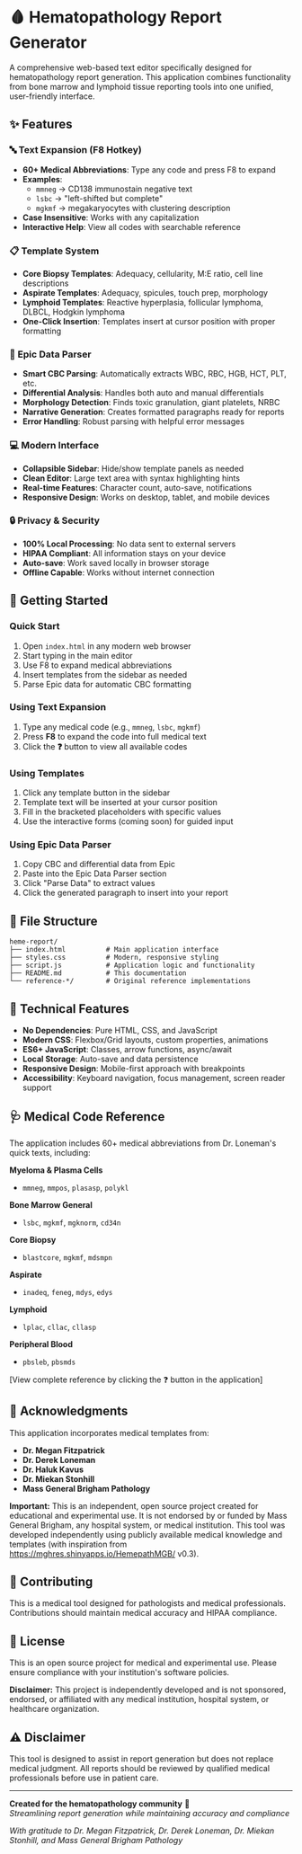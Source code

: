 # 🩸 Hematopathology Report Generator

A comprehensive web-based text editor specifically designed for hematopathology report generation. This application combines functionality from bone marrow and lymphoid tissue reporting tools into one unified, user-friendly interface.

## ✨ Features

### 🔤 Text Expansion (F8 Hotkey)
- **60+ Medical Abbreviations**: Type any code and press F8 to expand
- **Examples**: 
  - `mmneg` → CD138 immunostain negative text
  - `lsbc` → "left-shifted but complete"
  - `mgkmf` → megakaryocytes with clustering description
- **Case Insensitive**: Works with any capitalization
- **Interactive Help**: View all codes with searchable reference

### 📋 Template System
- **Core Biopsy Templates**: Adequacy, cellularity, M:E ratio, cell line descriptions
- **Aspirate Templates**: Adequacy, spicules, touch prep, morphology
- **Lymphoid Templates**: Reactive hyperplasia, follicular lymphoma, DLBCL, Hodgkin lymphoma
- **One-Click Insertion**: Templates insert at cursor position with proper formatting

### 🏥 Epic Data Parser
- **Smart CBC Parsing**: Automatically extracts WBC, RBC, HGB, HCT, PLT, etc.
- **Differential Analysis**: Handles both auto and manual differentials
- **Morphology Detection**: Finds toxic granulation, giant platelets, NRBC
- **Narrative Generation**: Creates formatted paragraphs ready for reports
- **Error Handling**: Robust parsing with helpful error messages

### 💻 Modern Interface
- **Collapsible Sidebar**: Hide/show template panels as needed
- **Clean Editor**: Large text area with syntax highlighting hints
- **Real-time Features**: Character count, auto-save, notifications
- **Responsive Design**: Works on desktop, tablet, and mobile devices

### 🔒 Privacy & Security
- **100% Local Processing**: No data sent to external servers
- **HIPAA Compliant**: All information stays on your device
- **Auto-save**: Work saved locally in browser storage
- **Offline Capable**: Works without internet connection

## 🚀 Getting Started

### Quick Start
1. Open `index.html` in any modern web browser
2. Start typing in the main editor
3. Use F8 to expand medical abbreviations
4. Insert templates from the sidebar as needed
5. Parse Epic data for automatic CBC formatting

### Using Text Expansion
1. Type any medical code (e.g., `mmneg`, `lsbc`, `mgkmf`)
2. Press **F8** to expand the code into full medical text
3. Click the **❓** button to view all available codes

### Using Templates
1. Click any template button in the sidebar
2. Template text will be inserted at your cursor position
3. Fill in the bracketed placeholders with specific values
4. Use the interactive forms (coming soon) for guided input

### Using Epic Data Parser
1. Copy CBC and differential data from Epic
2. Paste into the Epic Data Parser section
3. Click "Parse Data" to extract values
4. Click the generated paragraph to insert into your report

## 📁 File Structure

```
heme-report/
├── index.html          # Main application interface
├── styles.css          # Modern, responsive styling
├── script.js           # Application logic and functionality
├── README.md           # This documentation
└── reference-*/        # Original reference implementations
```

## 🔧 Technical Features

- **No Dependencies**: Pure HTML, CSS, and JavaScript
- **Modern CSS**: Flexbox/Grid layouts, custom properties, animations
- **ES6+ JavaScript**: Classes, arrow functions, async/await
- **Local Storage**: Auto-save and data persistence
- **Responsive Design**: Mobile-first approach with breakpoints
- **Accessibility**: Keyboard navigation, focus management, screen reader support

## 🩺 Medical Code Reference

The application includes 60+ medical abbreviations from Dr. Loneman's quick texts, including:

**Myeloma & Plasma Cells**
- `mmneg`, `mmpos`, `plasasp`, `polykl`

**Bone Marrow General**
- `lsbc`, `mgkmf`, `mgknorm`, `cd34n`

**Core Biopsy**
- `blastcore`, `mgkmf`, `mdsmpn`

**Aspirate**
- `inadeq`, `feneg`, `mdys`, `edys`

**Lymphoid**
- `lplac`, `cllac`, `cllasp`

**Peripheral Blood**
- `pbsleb`, `pbsmds`

[View complete reference by clicking the ❓ button in the application]

## 🙏 Acknowledgments

This application incorporates medical templates from:
- **Dr. Megan Fitzpatrick**
- **Dr. Derek Loneman**
- **Dr. Haluk Kavus**
- **Dr. Miekan Stonhill**
- **Mass General Brigham Pathology**

**Important:** This is an independent, open source project created for educational and experimental use. It is not endorsed by or funded by Mass General Brigham, any hospital system, or medical institution. This tool was developed independently using publicly available medical knowledge and templates (with inspiration from https://mghres.shinyapps.io/HemepathMGB/ v0.3).


## 🤝 Contributing

This is a medical tool designed for pathologists and medical professionals. Contributions should maintain medical accuracy and HIPAA compliance.

## 📄 License

This is an open source project for medical and experimental use. Please ensure compliance with your institution's software policies.

**Disclaimer:** This project is independently developed and is not sponsored, endorsed, or affiliated with any medical institution, hospital system, or healthcare organization.

## ⚠️ Disclaimer

This tool is designed to assist in report generation but does not replace medical judgment. All reports should be reviewed by qualified medical professionals before use in patient care.

---

**Created for the hematopathology community** 🔬  
*Streamlining report generation while maintaining accuracy and compliance*

*With gratitude to Dr. Megan Fitzpatrick, Dr. Derek Loneman, Dr. Miekan Stonhill, and Mass General Brigham Pathology*

